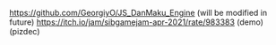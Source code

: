 https://github.com/GeorgiyO/JS_DanMaku_Engine (will be modified in future)
https://itch.io/jam/sibgamejam-apr-2021/rate/983383 (demo) (pizdec)
